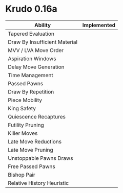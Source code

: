 # Krudo 0.16a

| Ability                        | Implemented |
| ------------------------------ |:-----------:|
| Tapered Evaluation             |             |
| Draw By Insufficient Material  |             |
| MVV / LVA Move Order           |             |
| Aspiration Windows             |             |
| Delay Move Generation          |             |
| Time Management                |             |
| Passed Pawns                   |             |
| Draw By Repetition             |             |
| Piece Mobility                 |             |
| King Safety                    |             |
| Quiescence Recaptures          |             |
| Futility Pruning	             |             |
| Killer Moves                   |             |
| Late Move Reductions           |             |
| Late Move Pruning              |             |
| Unstoppable Pawns Draws        |             |
| Free Passed Pawns              |             |
| Bishop Pair                    |             |
| Relative History Heuristic     |             |






